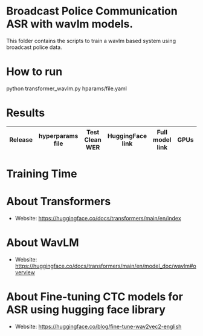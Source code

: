 # Broadcast Police Communication ASR with wavlm models.
This folder contains the scripts to train a wavlm based system using broadcast police data.

# How to run
python transformer_wavlm.py hparams/file.yaml

# Results

| Release | hyperparams file | Test Clean WER | HuggingFace link | Full model link | GPUs |
|:-------------:|:---------------------------:| :-----:| :-----:| :-----:| :--------:|

# Training Time

# **About Transformers**
- Website: https://huggingface.co/docs/transformers/main/en/index

# **About WavLM**
- Website: https://huggingface.co/docs/transformers/main/en/model_doc/wavlm#overview

# **About Fine-tuning CTC models for ASR using hugging face library**
- Website: https://huggingface.co/blog/fine-tune-wav2vec2-english
